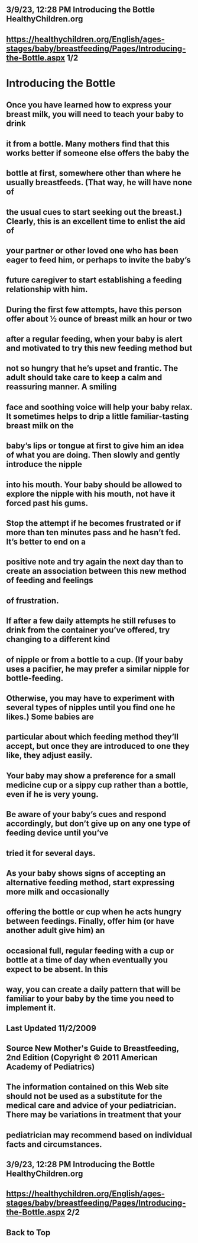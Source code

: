 ## 3/9/23, 12:28 PM Introducing the Bottle HealthyChildren.org 

## https://healthychildren.org/English/ages-stages/baby/breastfeeding/Pages/Introducing-the-Bottle.aspx 1/2 

# Introducing the Bottle 

## Once you have learned how to express your breast milk, you will need to teach your baby to drink 

## it from a bottle. Many mothers find that this works better if someone else offers the baby the 

## bottle at first, somewhere other than where he usually breastfeeds. (That way, he will have none of 

## the usual cues to start seeking out the breast.) Clearly, this is an excellent time to enlist the aid of 

## your partner or other loved one who has been eager to feed him, or perhaps to invite the baby’s 

## future caregiver to start establishing a feeding relationship with him. 

## During the first few attempts, have this person offer about ½ ounce of breast milk an hour or two 

## after a regular feeding, when your baby is alert and motivated to try this new feeding method but 

## not so hungry that he’s upset and frantic. The adult should take care to keep a calm and reassuring manner. A smiling 

## face and soothing voice will help your baby relax. It sometimes helps to drip a little familiar-tasting breast milk on the 

## baby’s lips or tongue at first to give him an idea of what you are doing. Then slowly and gently introduce the nipple 

## into his mouth. Your baby should be allowed to explore the nipple with his mouth, not have it forced past his gums. 

## Stop the attempt if he becomes frustrated or if more than ten minutes pass and he hasn’t fed. It’s better to end on a 

## positive note and try again the next day than to create an association between this new method of feeding and feelings 

## of frustration. 

## If after a few daily attempts he still refuses to drink from the container you’ve offered, try changing to a different kind 

## of nipple or from a bottle to a cup. (If your baby uses a pacifier, he may prefer a similar nipple for bottle-feeding. 

## Otherwise, you may have to experiment with several types of nipples until you find one he likes.) Some babies are 

## particular about which feeding method they’ll accept, but once they are introduced to one they like, they adjust easily. 

## Your baby may show a preference for a small medicine cup or a sippy cup rather than a bottle, even if he is very young. 

## Be aware of your baby’s cues and respond accordingly, but don’t give up on any one type of feeding device until you’ve 

## tried it for several days. 

## As your baby shows signs of accepting an alternative feeding method, start expressing more milk and occasionally 

## offering the bottle or cup when he acts hungry between feedings. Finally, offer him (or have another adult give him) an 

## occasional full, regular feeding with a cup or bottle at a time of day when eventually you expect to be absent. In this 

## way, you can create a daily pattern that will be familiar to your baby by the time you need to implement it. 

## Last Updated 11/2/2009 

## Source New Mother's Guide to Breastfeeding, 2nd Edition (Copyright © 2011 American Academy of Pediatrics) 

## The information contained on this Web site should not be used as a substitute for the medical care and advice of your pediatrician. There may be variations in treatment that your 

## pediatrician may recommend based on individual facts and circumstances. 


## 3/9/23, 12:28 PM Introducing the Bottle HealthyChildren.org 

## https://healthychildren.org/English/ages-stages/baby/breastfeeding/Pages/Introducing-the-Bottle.aspx 2/2 

## Back to Top 


